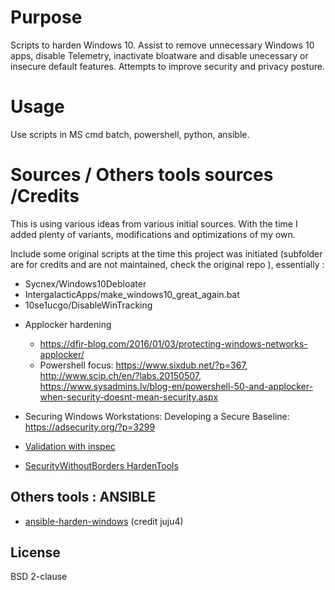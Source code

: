 
# Purpose
Scripts to harden Windows 10.
Assist to remove unnecessary Windows 10 apps, disable Telemetry, inactivate bloatware and disable unecessary or insecure default features.
Attempts to improve security and privacy posture.

# Usage
Use scripts in MS cmd batch, powershell, python, ansible.

# Sources / Others tools sources /Credits
This is using various ideas from various initial sources.
With the time I added plenty of  variants, modifications and optimizations of my own.

Include some original scripts at the time this project was initiated (subfolder are for credits and are not maintained, check the original repo ), essentially :
- Sycnex/Windows10Debloater
- IntergalacticApps/make_windows10_great_again.bat
- 10se1ucgo/DisableWinTracking

* Applocker hardening
  * https://dfir-blog.com/2016/01/03/protecting-windows-networks-applocker/
  * Powershell focus: https://www.sixdub.net/?p=367, http://www.scip.ch/en/?labs.20150507, https://www.sysadmins.lv/blog-en/powershell-50-and-applocker-when-security-doesnt-mean-security.aspx

* Securing Windows Workstations: Developing a Secure Baseline: https://adsecurity.org/?p=3299

* [Validation with inspec](https://github.com/juju4/windows-baseline)

* [SecurityWithoutBorders HardenTools](https://github.com/securitywithoutborders/hardentools)

## Others tools : ANSIBLE
* [ansible-harden-windows](https://github.com/juju4/ansible-harden-windows) (credit juju4)


## License
BSD 2-clause
